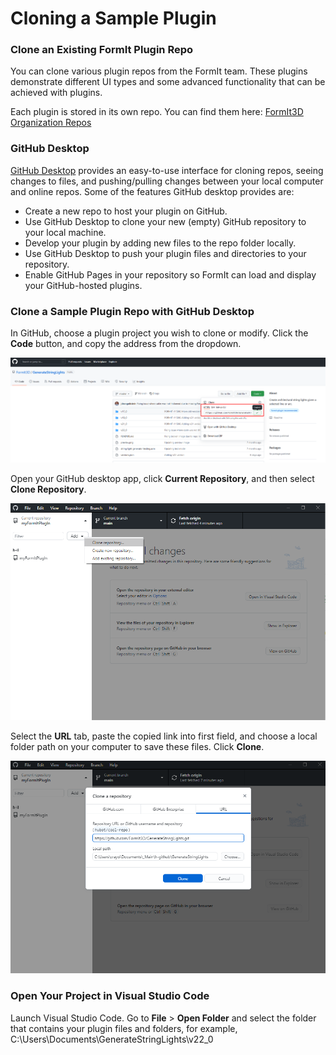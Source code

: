 # Cloning a Sample Plugin

### Clone an Existing FormIt Plugin Repo

You can clone various plugin repos from the FormIt team. These plugins demonstrate different UI types and some advanced functionality that can be achieved with plugins.

Each plugin is stored in its own repo. You can find them here: [FormIt3D Organization Repos](https://github.com/FormIt3D)

### GitHub Desktop

[GitHub Desktop](https://desktop.github.com) provides an easy-to-use interface for cloning repos, seeing changes to files, and pushing/pulling changes between your local computer and online repos. Some of the features GitHub desktop provides are:

* Create a new repo to host your plugin on GitHub.
* Use GitHub Desktop to clone your new (empty) GitHub repository to your local machine.
* Develop your plugin by adding new files to the repo folder locally.
* Use GitHub Desktop to push your plugin files and directories to your repository.
* Enable GitHub Pages in your repository so FormIt can load and display your GitHub-hosted plugins.

### Clone a Sample Plugin Repo with GitHub Desktop

In GitHub, choose a plugin project you wish to clone or modify. Click the **Code** button, and copy the address from the dropdown.

![](<../../../.gitbook/assets/image (78).png>)

Open your GitHub desktop app, click **Current Repository**, and then select **Clone Repository**.

![](<../../../.gitbook/assets/image (26).png>)

Select the **URL** tab, paste the copied link into first field, and choose a local folder path on your computer to save these files. Click **Clone**.

![](<../../../.gitbook/assets/image (46).png>)

### Open Your Project in Visual Studio Code

Launch Visual Studio Code. Go to **File** > **Open Folder** and select the folder that contains your plugin files and folders, for example, C:\Users\Documents\GenerateStringLights\v22\_0

